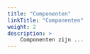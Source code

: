 ```yaml
---
title: "Componenten"
linkTitle: "Componenten"
weight: 2
description: >
    Componenten zijn ...
---
```

